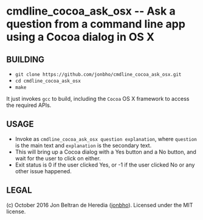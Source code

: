 cmdline_cocoa_ask_osx -- Ask a question from a command line app using a Cocoa dialog in OS X
============================================================================================

BUILDING
--------
* `git clone https://github.com/jonbho/cmdline_cocoa_ask_osx.git`
* `cd cmdline_cocoa_ask_osx`
* `make`

It just invokes `gcc` to build, including the `Cocoa` OS X framework to access the required APIs.

USAGE
-----
* Invoke as `cmdline_cocoa_ask_osx question explanation`, where `question` is the main text and `explanation` is the secondary text.
* This will bring up a Cocoa dialog with a Yes button and a No button, and wait for the user to click on either.
* Exit status is 0 if the user clicked Yes, or -1 if the user clicked No or any other issue happened.


LEGAL
-----
(c) October 2016 Jon Beltran de Heredia ([jonbho](http://jonbho.net)). Licensed under the MIT license.

